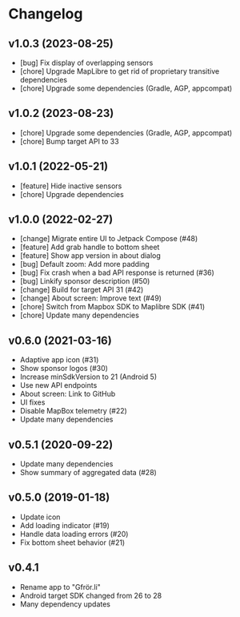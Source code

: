 # Changelog

## v1.0.3 (2023-08-25)

- [bug] Fix display of overlapping sensors
- [chore] Upgrade MapLibre to get rid of proprietary transitive dependencies 
- [chore] Upgrade some dependencies (Gradle, AGP, appcompat)

## v1.0.2 (2023-08-23)

- [chore] Upgrade some dependencies (Gradle, AGP, appcompat)
- [chore] Bump target API to 33

## v1.0.1 (2022-05-21)

- [feature] Hide inactive sensors
- [chore] Upgrade dependencies

## v1.0.0 (2022-02-27)

- [change] Migrate entire UI to Jetpack Compose (#48)
- [feature] Add grab handle to bottom sheet
- [feature] Show app version in about dialog 
- [bug] Default zoom: Add more padding
- [bug] Fix crash when a bad API response is returned (#36)
- [bug] Linkify sponsor description (#50)
- [change] Build for target API 31 (#42)
- [change] About screen: Improve text (#49)
- [chore] Switch from Mapbox SDK to Maplibre SDK (#41)
- [chore] Update many dependencies

## v0.6.0 (2021-03-16)

- Adaptive app icon (#31)
- Show sponsor logos (#30)
- Increase minSdkVersion to 21 (Android 5)
- Use new API endpoints
- About screen: Link to GitHub
- UI fixes
- Disable MapBox telemetry (#22)
- Update many dependencies

## v0.5.1 (2020-09-22)

- Update many dependencies
- Show summary of aggregated data (#28)

## v0.5.0 (2019-01-18)

- Update icon
- Add loading indicator (#19)
- Handle data loading errors (#20)
- Fix bottom sheet behavior (#21)

## v0.4.1

- Rename app to "Gfrör.li"
- Android target SDK changed from 26 to 28
- Many dependency updates

